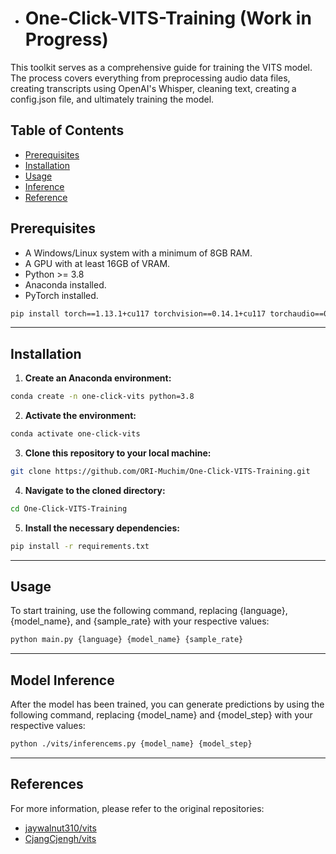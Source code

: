 - # One-Click-VITS-Training (Work in Progress)

This toolkit serves as a comprehensive guide for training the VITS model. The process covers everything from preprocessing audio data files, creating transcripts using OpenAI's Whisper, cleaning text, creating a config.json file, and ultimately training the model.

## Table of Contents 
- [Prerequisites](#prerequisites)
- [Installation](#installation)
- [Usage](#usage)
- [Inference](#inference)
- [Reference](#Reference)

## Prerequisites
- A Windows/Linux system with a minimum of 8GB RAM.
- A GPU with at least 16GB of VRAM.
- Python >= 3.8
- Anaconda installed.
- PyTorch installed.

```sh
pip install torch==1.13.1+cu117 torchvision==0.14.1+cu117 torchaudio==0.13.1 --extra-index-url https://download.pytorch.org/whl/cu117
```

---

## Installation 
1. **Create an Anaconda environment:**

```sh
conda create -n one-click-vits python=3.8
```

2. **Activate the environment:**

```sh
conda activate one-click-vits
```

3. **Clone this repository to your local machine:**

```sh
git clone https://github.com/ORI-Muchim/One-Click-VITS-Training.git
```

4. **Navigate to the cloned directory:**

```sh
cd One-Click-VITS-Training
```

5. **Install the necessary dependencies:**

```sh
pip install -r requirements.txt
```

---
## Usage

To start training, use the following command, replacing {language}, {model_name}, and {sample_rate} with your respective values:

```sh
python main.py {language} {model_name} {sample_rate}
```

---
## Model Inference

After the model has been trained, you can generate predictions by using the following command, replacing {model_name} and {model_step} with your respective values:

```sh
python ./vits/inferencems.py {model_name} {model_step}
```

---
## References

For more information, please refer to the original repositories: 
- [jaywalnut310/vits](https://github.com/jaywalnut310/vits.git) 
- [CjangCjengh/vits](https://github.com/CjangCjengh/vits.git)